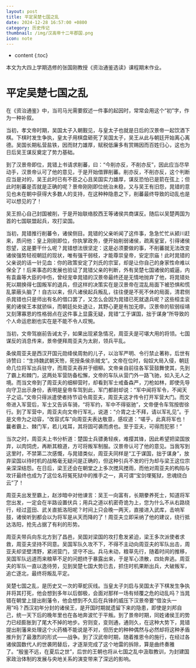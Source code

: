 ```yaml
---
layout: post
title: 平定吴楚七国之乱
date: 2024-12-28 16:57:00 +0800
category: 历史传记
thumbnail: /img/汉高帝十二年郡国.png
icon: note
---
```


* content
{:toc}

本文为大四上学期选修的张国刚教授《资治通鉴选读》课程期末作业。

# 平定吴楚七国之乱

在《资治通鉴》中，当司马光需要叙述一件事的起因时，常常会用这个“初”字，作为一种补叙。

当初，孝文帝时期，吴国太子入朝觐见，与皇太子也就是日后的汉景帝一起饮酒下棋。下棋时发生争执，皇太子用棋盘砸死了吴国太子，吴王从此与朝廷开始离心离德。吴国长期私营盐铁，因而财力雄厚，赋税低廉多有赏赐因而百姓归心，这也为日后吴王谋反奠定了势力基础。

到了汉景帝即位，晁错上书请求削蕃，曰：“今削亦反，不削亦反”，因此应当尽早动手，汉景帝认可了他的意见，于是开始借罪削蕃。削亦反，不削亦反，这个判断应当是对的，吴王此时已有不臣之心且吴国实力雄厚，谋反恐怕已是箭在弦上；但此时削蕃是否就是正确的呢？景帝刚刚即位统治未稳，又与吴王有旧怨，晁错的意见也未在朝中获得大多数人的支持，在这种种隐患之下，削蕃最终导致的动乱也是可以想见的了！

吴王担心自己封国被削，于是开始联络胶西王等诸侯共商谋反。随后以吴楚两国为首的七国联盟起兵，攻打梁国。

当初，晁错推行削蕃令，诸侯侧目。晁错的父亲听闻了这件事，急急忙忙从颍川赶来，质问他：皇上刚刚即位，你执掌政务，便开始削弱诸侯，疏离皇室，引得诸侯怨望，这是要干什么呢？晁错想法很坚定：这是必须要做的事，不削蕃就无法改变诸侯强势轻视朝廷的现状，唯有强干弱枝，才能尊崇皇帝，安定宗庙！此时晁错的父亲说的话一针见血：你的政策安定了刘氏的宗室，却是让你自己的身家性命难以保全了！后来事态的发展也验证了晁错父亲的判断，外有吴楚七国诸侯的威逼，内有袁盎等大臣的中伤，曾经宠幸晁错的汉景帝最终还是无情地抛弃了他，将晁错处死以期换得七国叛军的退兵，但这样的决策实在是汉景帝在混乱局面下被恐惧和慌乱蒙蔽头脑了！自古以来，但凡诸侯起兵叛乱，往往便是不死不休的局面，清君侧杀晁错也只是师出有名的借口罢了，又怎么会因为晁错已死就退兵呢？这些桓圭衮冕的诸侯王本就骄纵，而朝廷处处退让，其野心更是有加无瘳。汉景帝的软弱绥靖又刻薄寡恩的性格弱点在这件事上显露无疑，晁错“工于谋国，拙于谋身”所导致的个人命运悲剧也实在是不能不令人叹惋。

当初，文帝驾崩前告诫太子，如果出现紧急情况，周亚夫是可堪大用的将领。七国谋反的消息传来，景帝便拜周亚夫为太尉，领兵平乱。

条侯周亚夫是西汉开国元勋绛侯周勃的儿子，以治军严明、令行禁止著称，后世有诗赞曰：“生持魏武朝天笏，死授条侯杀贼戈”。文帝在位时，匈奴大局入侵，朝廷命几位将军出兵驻守，而周亚夫吞并于细柳。文帝亲自前往各军营鼓舞使其，先到了霸上和棘门，这两处军营防备松懈，文帝的车队从营门外一路飞驰，如入无人之境。而当文帝到了周亚夫的细柳营时，却看到军士戒备森严，刀枪如林，即使先导向守卫出示身份，表明是皇帝车驾到此，军门都尉却说：“军中闻将军令，不闻天子之诏。”文帝只得派遣使者持节诏令周亚夫，周亚夫这才传令打开军营大门。而文帝进入军营后，军士又告诉车骑，“将军约，军中不得驱驰”，文帝便令车驾按辔徐行。到了军营中，周亚夫向文帝行军礼，说道：“介胄之士不拜，请以军礼见”。于是文帝为之动容，“改容式车”向周亚夫表达敬意，感叹道：“嗟乎，此真将军也！曩者霸上、棘门军，若儿戏耳，其将固可袭而虏也。至于亚夫，可得而犯邪！”

当次之时，周亚夫上书分析道：楚国士兵骠勇轻疾，难撄其锋，因此希望把梁国放弃，以肉饲虎，再断其粮道，方可将叛军制服。汉景帝认可了他的意见。当我写到这里时，不禁第二次感慨，与晁错类似，周亚夫同样是“工于谋国，拙于谋身”，放弃梁国以待时机的战略毫无疑问是正确的，但这种引兵不发的行为却与梁王这位宗亲深深结怨。在日后，梁王还会在朝堂之上多次搅风搅雨，而他对周亚夫的构陷与攻讦最终也成为了这位名将冤死狱中的推手之一，真可谓“宝剑埋冤狱，忠魂绕白云”了！

周亚夫出发至霸上，赵涉暗中对他谏言：吴王一向富有，长期豢养死士，知道将军您出发，一定会在半路设置伏兵；用兵之道以机密奇诡为上，您为什么不从右路绕行，经过蓝田、武关直抵洛阳呢？时间上只会晚一两天，直接进入武库，击响军鼓，诸侯听到都会以为将军是从天而降的了！周亚夫立即采纳了他的建议，绕行抵达洛阳，抢先占据了有利的形势。

周亚夫带兵向东北方到了昌邑，吴国对梁国的攻打愈发紧迫，梁王多次派使者求救，周亚夫坚持不同意。吴国军队久攻不下，不得不主动向周亚夫的军队出击，周亚夫却坚壁清野，紧闭营门，坚守不出。兵马未动，粮草先行，随着时间的推移，吴国军队远道而来粮草不足的问题终于暴露出来，于是军心溃散，四处奔逃。周亚夫的军队一直以逸待劳，见到吴楚七国大势已去，抓住时机果断出兵，大破叛军，追亡逐北，最终将叛乱平定。

吴楚七国之乱，是历史又一次的草蛇灰线。当皇太子刘启与吴国太子下棋发生争执并将其打死，他会想到多年以后御极，会面对那样一场有倾覆之危的动乱吗？当晁错在朝堂上提出削藩令，他会想到不久后在兵锋的威压下汉景帝要“借汝头一用”吗？西汉初年分封的诸侯王，是开国时期就遗留下来的隐患，即使是刘邦自己，统一天下后的晚年里也在各地奔波忙于平叛。到了景帝时期，同姓诸侯王的势力已经膨胀到了尾大不掉的地步。穷则变，变则通，通则久，在这种大势下，晁错提出削藩来处理这个火药桶不能说是不对，但历史的种种偶然与必然却将这种矛盾推升到了最激烈的形式——战争。到了汉武帝时期，随着推恩令的施行，在经过各诸侯国数代人的世袭罔替后，才逐渐完成了这个地雷的拆除，算是曲终奏雅了。“殷鉴不远，在夏后之世”，后世的王朝也将从七国之乱中汲取教训，为封建国家政治体制的发展与央地关系的演变带来了深远的影响。
